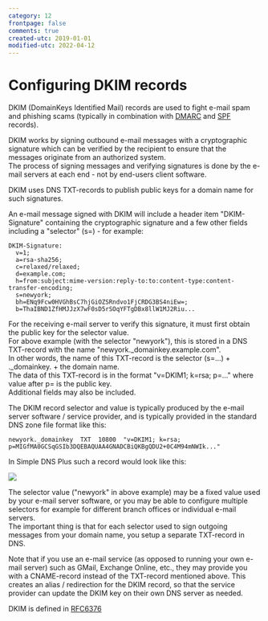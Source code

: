 ```yaml
---
category: 12
frontpage: false
comments: true
created-utc: 2019-01-01
modified-utc: 2022-04-12
---
```

# Configuring DKIM records

DKIM (DomainKeys Identified Mail) records are used to fight e-mail spam and phishing scams (typically in combination with [DMARC](/kb/207) and [SPF](/kb/18) records).

DKIM works by signing outbound e-mail messages with a cryptographic signature which can be verified by the recipient to ensure that the messages originate from an authorized system.  
The process of signing messages and verifying signatures is done by the e-mail servers at each end - not by end-users client software.

DKIM uses DNS TXT-records to publish public keys for a domain name for such signatures.

An e-mail message signed with DKIM will include a header item "DKIM-Signature" containing the cryptographic signature and a few other fields including a "selector" (s=) - for example:

```
DKIM-Signature: 
  v=1;
  a=rsa-sha256;
  c=relaxed/relaxed;
  d=example.com;
  h=from:subject:mime-version:reply-to:to:content-type:content-transfer-encoding;
  s=newyork;
  bh=ENq9Fcw0HVGhBsC7hjGiOZSRndvo1FjCRDG3BS4niEw=;
  b=ThaIBND1ZfHMJJzX7wF0sD5rSOqYFTgDBx8llW1MJ2Riu...
```

For the receiving e-mail server to verify this signature, it must first obtain the public key for the selector value.  
For above example (with the selector "newyork"), this is stored in a DNS TXT-record with the name "newyork._domainkey.example.com".  
In other words, the name of this TXT-record is the selector (s=...) + ._domainkey. + the domain name.  
The data of this TXT-record is in the format "v=DKIM1; k=rsa; p=..." where value after p= is the public key.  
Additional fields may also be included.

The DKIM record selector and value is typically produced by the e-mail server software / service provider, and is typically provided in the standard DNS zone file format like this:

```
newyork._domainkey  TXT  10800  "v=DKIM1; k=rsa; p=MIGfMA0GCSqGSIb3DQEBAQUAA4GNADCBiQKBgQDU2+0C4M94mNWIk..."
```

In Simple DNS Plus such a record would look like this:

![](img/17/2022-2.png)

The selector value ("newyork" in above example) may be a fixed value used by your e-mail server software, or you may be able to configure multiple selectors for example for different branch offices or individual e-mail servers.  
The important thing is that for each selector used to sign outgoing messages from your domain name, you setup a separate TXT-record in DNS.

Note that if you use an e-mail service (as opposed to running your own e-mail server) such as GMail, Exchange Online, etc., they may provide you with a CNAME-record instead of the TXT-record mentioned above. This creates an alias / redirection for the DKIM record, so that the service provider can update the DKIM key on their own DNS server as needed.


DKIM is defined in [RFC6376](https://www.rfc-editor.org/rfc/rfc6376.txt)

